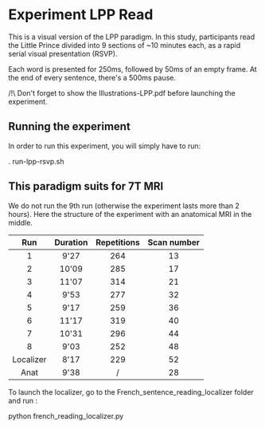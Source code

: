 # Experiment LPP Read

This is a visual version of the LPP paradigm. In this study, participants read the Little Prince divided into 9 sections of ~10 minutes each, as a rapid serial visual presentation (RSVP).

Each word is presented for 250ms, followed by 50ms of an empty frame. At the end of every sentence, there's a 500ms pause.

/!\ Don't forget to show the Illustrations-LPP.pdf before launching the experiment. 

## Running the experiment

In order to run this experiment, you will simply have to run:

. run-lpp-rsvp.sh


## This paradigm suits for 7T MRI

We do not run the 9th run (otherwise the experiment lasts more than 2 hours). Here the structure of the experiment with an anatomical MRI in the middle.  

| Run | Duration | Repetitions | Scan number | 
| :--: | :-----: | :---------: | :---------: |
| 1 | 9'27 | 264 | 13 |
| 2 | 10'09 | 285 | 17 |
| 3 | 11'07 | 314 | 21 |
| 4 | 9'53 | 277 | 32 | 
| 5 | 9'17 | 259 | 36 |
| 6 | 11'17 | 319 | 40 |
| 7 | 10'31 | 296 | 44 |
| 8 | 9'03 | 252 | 48 |
| Localizer | 8'17 | 229 | 52 |
| Anat | 9'38 | / | 28 |

To launch the localizer, go to the French_sentence_reading_localizer folder and run :

python french_reading_localizer.py
